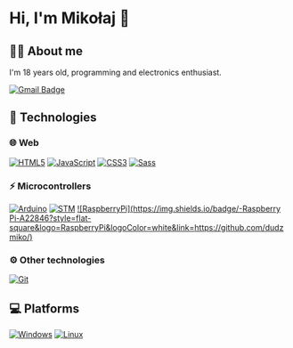 # Hi, I'm Mikołaj 👋
## 👨‍💻 About me

I'm 18 years old, programming and electronics enthusiast.

[![Gmail Badge](https://img.shields.io/badge/-Gmail-c14438?style=flat-square&logo=Gmail&logoColor=white&link=mailto:dudzmiko@gmail.com)](mailto:dudzmiko@gmail.com)

## 🔧 Technologies
### 🌐 Web
[![HTML5](https://img.shields.io/badge/-HTML5-E34F26?style=flat-square&logo=html5&logoColor=white&link=https://github.com/dudzmiko/)](https://github.com/dudzmiko/)
[![JavaScript](https://img.shields.io/badge/-JavaScript-black?style=flat-square&logo=javascript&link=https://github.com/dudzmiko/)](https://github.com/dudzmiko/)
[![CSS3](https://img.shields.io/badge/-CSS3-1572B6?style=flat-square&logo=css3&link=https://github.com/dudzmiko/)](https://github.com/dudzmiko/)
[![Sass](https://img.shields.io/badge/-Sass-black?style=flat-square&logo=Sass&logoColor=pink)](https://github.com/dudzmiko/)

### ⚡ Microcontrollers
[![Arduino](https://img.shields.io/badge/-Arduino-00979D?style=flat-square&logo=arduino&logoColor=white&link=https://github.com/dudzmiko/)](https://github.com/dudzmiko/)
[![STM](https://img.shields.io/badge/-STM-03234B?style=flat-square&logo=STMicroelectronics&logoColor=white&link=https://github.com/dudzmiko/)](https://github.com/dudzmiko/)
[![RaspberryPi](https://img.shields.io/badge/-Raspberry Pi-A22846?style=flat-square&logo=RaspberryPi&logoColor=white&link=https://github.com/dudzmiko/)](https://github.com/dudzmiko/)

### ⚙️ Other technologies
[![Git](https://img.shields.io/badge/-Git-black?style=flat-square&logo=git&link=https://github.com/dudzmiko/)](https://github.com/dudzmiko/)

## 💻 Platforms
[![Windows](https://img.shields.io/badge/-Windows-0078D6?style=flat-square&logo=windows&logoColor=white&link=https://github.com/dudzmiko/)](https://github.com/dudzmiko/)
[![Linux](https://img.shields.io/badge/-Linux-FCC624?style=flat-square&logo=linux&logoColor=white&link=https://github.com/dudzmiko/)](https://github.com/dudzmiko/)
<!--
**dudzmiko/dudzmiko** is a ✨ _special_ ✨ repository because its `README.md` (this file) appears on your GitHub profile.

Here are some ideas to get you started:

- 🔭 I’m currently working on ...
- 🌱 I’m currently learning ...
- 👯 I’m looking to collaborate on ...
- 🤔 I’m looking for help with ...
- 💬 Ask me about ...
- 📫 How to reach me: ...
- 😄 Pronouns: ...
- ⚡ Fun fact: ...
-->

